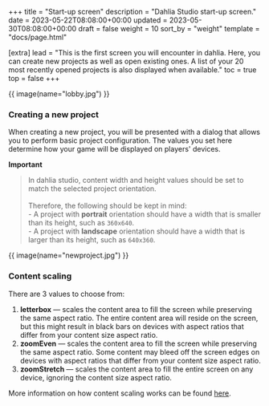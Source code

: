 +++
title = "Start-up screen"
description = "Dahlia Studio start-up screen."
date = 2023-05-22T08:08:00+00:00
updated = 2023-05-30T08:08:00+00:00
draft = false
weight = 10
sort_by = "weight"
template = "docs/page.html"

[extra]
lead = "This is the first screen you will encounter in dahlia. Here, you can create new projects as well as open existing ones. A list of your 20 most recently opened projects is also displayed when available."
toc = true
top = false
+++

{{ image(name="lobby.jpg") }}

### Creating a new project

When creating a new project, you will be presented with a dialog that allows you to perform basic project configuration. The values you set here determine how your game will be displayed on players' devices.

**Important**
<blockquote>
In dahlia studio, content width and height values should be set to match the selected project orientation.
<br><br>
Therefore, the following should be kept in mind:
<br>
- A project with <b>portrait</b> orientation should have a width that is smaller than its height, such as <code>360x640</code>.
<br>
- A project with <b>landscape</b> orientation should have a width that is larger than its height, such as <code>640x360</code>.
</blockquote>

{{ image(name="newproject.jpg") }}

### Content scaling

There are 3 values to choose from:

1. **letterbox** &mdash; scales the content area to fill the screen while preserving the same aspect ratio. The entire content area will reside on the screen, but this might result in black bars on devices with aspect ratios that differ from your content size aspect ratio.
2. **zoomEven** &mdash; scales the content area to fill the screen while preserving the same aspect ratio. Some content may bleed off the screen edges on devices with aspect ratios that differ from your content size aspect ratio.
3. **zoomStretch** &mdash; scales the content area to fill the entire screen on any device, ignoring the content size aspect ratio.

More information on how content scaling works can be found <a href="https://docs.coronalabs.com/guide/basics/configSettings/index.html#scale" target="_blank">here</a>.
